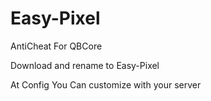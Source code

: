 # Easy-Pixel
AntiCheat For QBCore


Download and rename to Easy-Pixel

At Config You Can customize with your server
